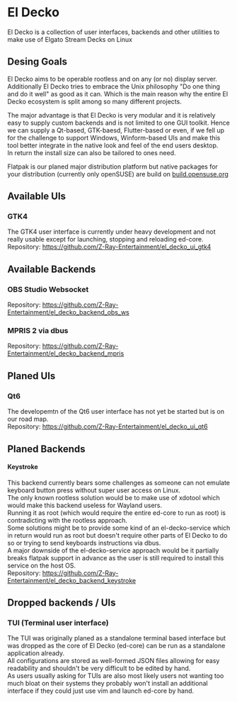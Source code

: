 # El Decko
El Decko is a collection of user interfaces, backends and other utilities to make use of Elgato Stream Decks on Linux

## Desing Goals
El Decko aims to be operable rootless and on any (or no) display server.  
Additionally El Decko tries to embrace the Unix philosophy "Do one thing and do it well" as good as it can. Which is the main reason why the entire El Decko ecosystem is split among so many different projects.  

The major advantage is that El Decko is very modular and it is relatively easy to supply custom backends and is not limited to one GUI toolkit. Hence we can supply a Qt-based, GTK-baesd, Flutter-based or even, if we fell up for the challenge to support Windows, Winform-based UIs and make this tool better integrate in the native look and feel of the end users desktop.  
In return the install size can also be tailored to ones need.  

Flatpak is our planed major distribution platform but native packages for your distribution (currently only openSUSE) are build on [build.opensuse.org](https://build.opensuse.org/project/show/home:VortexAcherontic:ElDecko)

## Available UIs
### GTK4
The GTK4 user interface is currently under heavy development and not really usable except for launching, stopping and reloading ed-core.  
Repository: https://github.com/Z-Ray-Entertainment/el_decko_ui_gtk4

## Available Backends
### OBS Studio Websocket
Repository: https://github.com/Z-Ray-Entertainment/el_decko_backend_obs_ws

### MPRIS 2 via dbus
Repository: https://github.com/Z-Ray-Entertainment/el_decko_backend_mpris
  
## Planed UIs
### Qt6
The developemtn of the Qt6 user interface has not yet be started but is on our road map.  
Repository: https://github.com/Z-Ray-Entertainment/el_decko_ui_qt6

## Planed Backends
#### Keystroke
This backend currently bears some challenges as someone can not emulate keyboard button press without super user access on Linux.  
The only known rootless solution would be to make use of xdotool which would make this backend useless for Wayland users.  
Running it as root (which would require the entire ed-core to run as root) is contradicting with the rootless approach.  
Some solutions might be to provide some kind of an el-decko-service which in return would run as root but doesn't require other parts of El Decko to do so or trying to send keyboards instructions via dbus.  
A major downside of the el-decko-service approach would be it partially breaks flatpak support in advance as the user is still required to install this service on the host OS.  
Repository: https://github.com/Z-Ray-Entertainment/el_decko_backend_keystroke
  
## Dropped backends / UIs
### TUI (Terminal user interface)
The TUI was originally planed as a standalone terminal based interface but was dropped as the core of El Decko (ed-core) can be run as a standalone application already.  
All configurations are stored as well-formed JSON files allowing for easy readability and shouldn't be very difficult to be edited by hand.  
As users usually asking for TUIs are also most likely users not wanting too much bloat on their systems they probably won't install an additional interface if they could just use vim and launch ed-core by hand.
